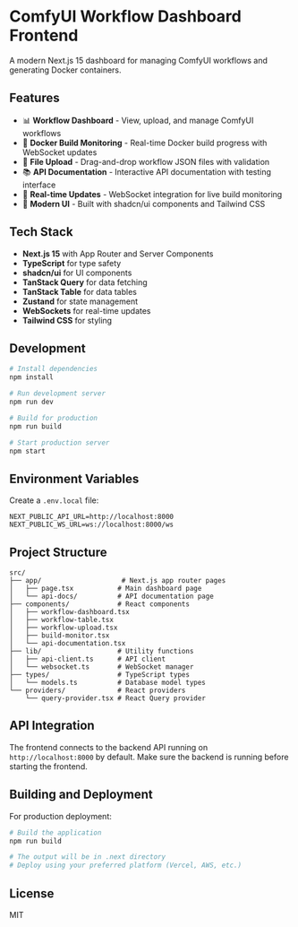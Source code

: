 # ComfyUI Workflow Dashboard Frontend

A modern Next.js 15 dashboard for managing ComfyUI workflows and generating Docker containers.

## Features

- 📊 **Workflow Dashboard** - View, upload, and manage ComfyUI workflows
- 🐳 **Docker Build Monitoring** - Real-time Docker build progress with WebSocket updates
- 📁 **File Upload** - Drag-and-drop workflow JSON files with validation
- 📚 **API Documentation** - Interactive API documentation with testing interface
- 🔄 **Real-time Updates** - WebSocket integration for live build monitoring
- 🎨 **Modern UI** - Built with shadcn/ui components and Tailwind CSS

## Tech Stack

- **Next.js 15** with App Router and Server Components
- **TypeScript** for type safety
- **shadcn/ui** for UI components
- **TanStack Query** for data fetching
- **TanStack Table** for data tables
- **Zustand** for state management
- **WebSockets** for real-time updates
- **Tailwind CSS** for styling

## Development

```bash
# Install dependencies
npm install

# Run development server
npm run dev

# Build for production
npm run build

# Start production server
npm start
```

## Environment Variables

Create a `.env.local` file:

```env
NEXT_PUBLIC_API_URL=http://localhost:8000
NEXT_PUBLIC_WS_URL=ws://localhost:8000/ws
```

## Project Structure

```
src/
├── app/                    # Next.js app router pages
│   ├── page.tsx           # Main dashboard page
│   └── api-docs/          # API documentation page
├── components/            # React components
│   ├── workflow-dashboard.tsx
│   ├── workflow-table.tsx
│   ├── workflow-upload.tsx
│   ├── build-monitor.tsx
│   └── api-documentation.tsx
├── lib/                   # Utility functions
│   ├── api-client.ts      # API client
│   └── websocket.ts       # WebSocket manager
├── types/                 # TypeScript types
│   └── models.ts          # Database model types
└── providers/             # React providers
    └── query-provider.tsx # React Query provider
```

## API Integration

The frontend connects to the backend API running on `http://localhost:8000` by default. Make sure the backend is running before starting the frontend.

## Building and Deployment

For production deployment:

```bash
# Build the application
npm run build

# The output will be in .next directory
# Deploy using your preferred platform (Vercel, AWS, etc.)
```

## License

MIT